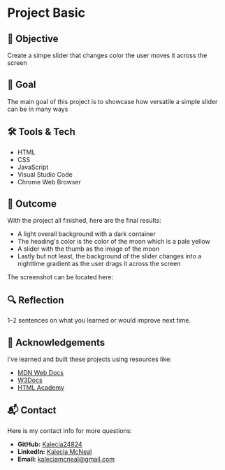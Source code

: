 # Project Basic

## 🎯 Objective
Create a simpe slider that changes color the user moves it across the screen

## 📝 Goal
The main goal of this project is to showcase how versatile a simple slider can be in many ways  

## 🛠️ Tools & Tech
- HTML  
- CSS  
- JavaScript  
- Visual Studio Code 
- Chrome Web Browser  

## 📌 Outcome
With the project all finished, here are the final results: 
- A light overall background with a dark container 
- The heading's color is the color of the moon which is a pale yellow
- A slider with the thumb as the image of the moon 
- Lastly but not least, the background of the slider changes into a nighttime gradient as the user drags it across the screen 

The screenshot can be located here: 
<!--Screenshots or a demo link if available. --> 

## 🔍 Reflection
1–2 sentences on what you learned or would improve next time.  

## 🙏 Acknowledgements
I’ve learned and built these projects using resources like:
- [MDN Web Docs](https://developer.mozilla.org/)
- [W3Docs](https://www.w3docs.com/)
- [HTML Academy](https://htmlacademy.org/)


## 📬 Contact
Here is my contact info for more questions:
- **GitHub:** [Kalecia24824](https://github.com/Kalecia24824)
- **LinkedIn:** [Kalecia McNeal](https://linkedin.com/in/kalecia-mcneal)
- **Email:** [kaleciamcneal@gmail.com](mailto:kaleciamcneal@gmail.com)